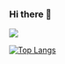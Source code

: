 ### Hi there 👋

<picture>
<source
  srcset="https://github-readme-stats.vercel.app/api?username=nyanwmaru&show_icons=true&theme=dark"
  media="(prefers-color-scheme: dark)"
/>
<source
  srcset="https://github-readme-stats.vercel.app/api?username=nyanwmaru&show_icons=true"
  media="(prefers-color-scheme: light), (prefers-color-scheme: no-preference)"
/>
<img src="https://github-readme-stats.vercel.app/api?username=nyanwmaru&show_icons=true" />
</picture>

[![Top Langs](https://github-readme-stats.vercel.app/api/top-langs/?username=nyanwmaru)](https://github.com/nyanwmaru/github-readme-stats)

<!--
**nyanwmaru/nyanwmaru** is a ✨ _special_ ✨ repository because its `README.md` (this file) appears on your GitHub profile.

Here are some ideas to get you started:

- 🔭 I’m currently working on ...
- 🌱 I’m currently learning ...
- 👯 I’m looking to collaborate on ...
- 🤔 I’m looking for help with ...
- 💬 Ask me about ...
- 📫 How to reach me: ...
- 😄 Pronouns: ...
- ⚡ Fun fact: ...
-->
